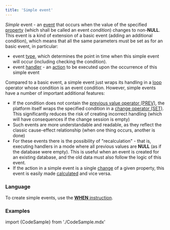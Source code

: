 ```yaml
---
title: 'Simple event'
---
```


*Simple* event - an [event](Events.md) that occurs when the value of the specified [property](Properties.md) (which shall be called an event *condition*) changes to non-**NULL**. This event is a kind of extension of a basic event (adding an additional condition), which means that all the same parameters must be set as for an basic event, in particular:

-   event [type](Events.md#type), which determines the point in time when this simple event will occur (including checking the condition).
-   event [handler](Events.md) - an [action](Actions.md) to be executed upon the occurrence of this simple event

Compared to a basic event, a simple event just wraps its handling in a [loop](Loop_FOR.md) operator whose condition is an event condition. However, simple events have a number of important additional features:

-   If the condition does not contain the [previous value operator (PREV)](Previous_value_PREV.md), the platform itself wraps the specified condition in a [change operator (SET)](Change_operators_SET_CHANGED_....md). This significantly reduces the risk of creating incorrect handling (which will have consequences if the change session is empty)
-   Such events are more understandable and readable, as they reflect the classic cause-effect relationship (when one thing occurs, another is done)
-   For these events there is the possibility of "recalculation" - that is, executing handlers in a mode where all previous values are **NULL** (as if the database were empty). This is useful when an event is created for an existing database, and the old data must also follow the logic of this event.
-   If the action in a simple event is a single [change](Property_change_CHANGE.md) of a given property, this event is easily made [calculated](Calculated_events.md) and vice versa.

### Language

To create simple events, use the [**WHEN** instruction](WHEN_instruction.md).

### Examples

import {CodeSample} from './CodeSample.mdx'

<CodeSample url="https://documentation.lsfusion.org/sample?file=InstructionSample&block=when"/>
